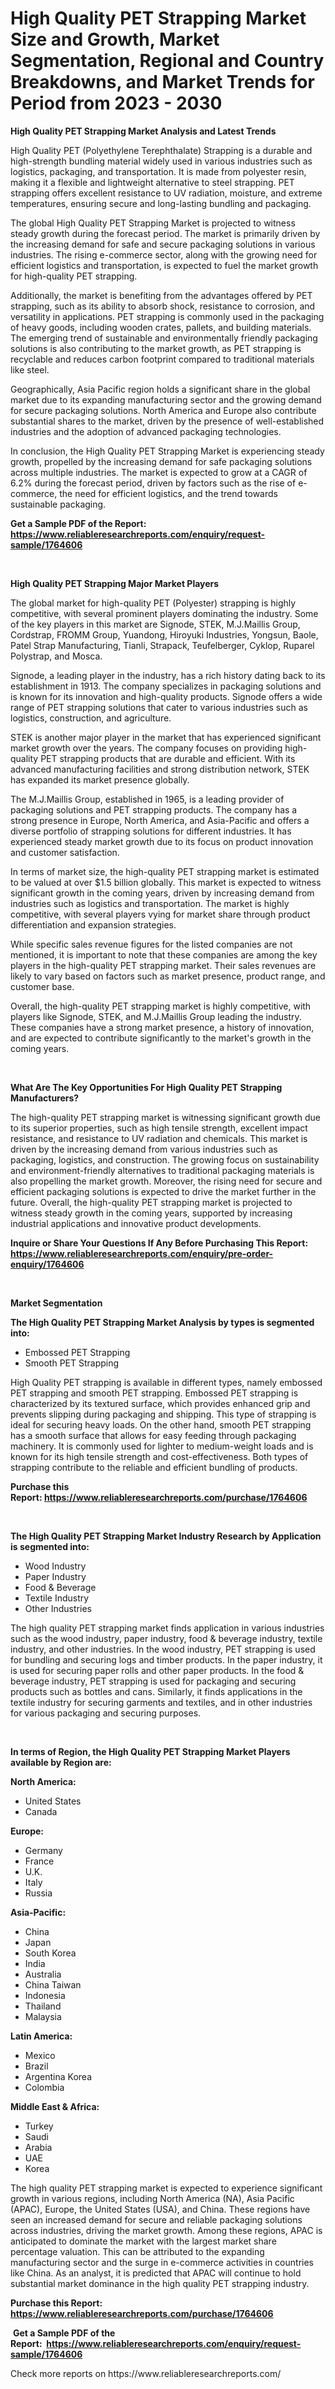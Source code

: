 <p><h1>High Quality PET Strapping Market Size and Growth, Market Segmentation, Regional and Country Breakdowns, and Market Trends for Period from 2023 -  2030</h1></p><p><strong>High Quality PET Strapping Market Analysis and Latest Trends</strong></p>
<p><p>High Quality PET (Polyethylene Terephthalate) Strapping is a durable and high-strength bundling material widely used in various industries such as logistics, packaging, and transportation. It is made from polyester resin, making it a flexible and lightweight alternative to steel strapping. PET strapping offers excellent resistance to UV radiation, moisture, and extreme temperatures, ensuring secure and long-lasting bundling and packaging.</p><p>The global High Quality PET Strapping Market is projected to witness steady growth during the forecast period. The market is primarily driven by the increasing demand for safe and secure packaging solutions in various industries. The rising e-commerce sector, along with the growing need for efficient logistics and transportation, is expected to fuel the market growth for high-quality PET strapping.</p><p>Additionally, the market is benefiting from the advantages offered by PET strapping, such as its ability to absorb shock, resistance to corrosion, and versatility in applications. PET strapping is commonly used in the packaging of heavy goods, including wooden crates, pallets, and building materials. The emerging trend of sustainable and environmentally friendly packaging solutions is also contributing to the market growth, as PET strapping is recyclable and reduces carbon footprint compared to traditional materials like steel.</p><p>Geographically, Asia Pacific region holds a significant share in the global market due to its expanding manufacturing sector and the growing demand for secure packaging solutions. North America and Europe also contribute substantial shares to the market, driven by the presence of well-established industries and the adoption of advanced packaging technologies.</p><p>In conclusion, the High Quality PET Strapping Market is experiencing steady growth, propelled by the increasing demand for safe packaging solutions across multiple industries. The market is expected to grow at a CAGR of 6.2% during the forecast period, driven by factors such as the rise of e-commerce, the need for efficient logistics, and the trend towards sustainable packaging.</p></p>
<p><strong>Get a Sample PDF of the Report:&nbsp; <a href="https://www.reliableresearchreports.com/enquiry/request-sample/1764606">https://www.reliableresearchreports.com/enquiry/request-sample/1764606</a></strong></p>
<p>&nbsp;</p>
<p><strong>High Quality PET Strapping Major Market Players</strong></p>
<p><p>The global market for high-quality PET (Polyester) strapping is highly competitive, with several prominent players dominating the industry. Some of the key players in this market are Signode, STEK, M.J.Maillis Group, Cordstrap, FROMM Group, Yuandong, Hiroyuki Industries, Yongsun, Baole, Patel Strap Manufacturing, Tianli, Strapack, Teufelberger, Cyklop, Ruparel Polystrap, and Mosca.</p><p>Signode, a leading player in the industry, has a rich history dating back to its establishment in 1913. The company specializes in packaging solutions and is known for its innovation and high-quality products. Signode offers a wide range of PET strapping solutions that cater to various industries such as logistics, construction, and agriculture.</p><p>STEK is another major player in the market that has experienced significant market growth over the years. The company focuses on providing high-quality PET strapping products that are durable and efficient. With its advanced manufacturing facilities and strong distribution network, STEK has expanded its market presence globally.</p><p>The M.J.Maillis Group, established in 1965, is a leading provider of packaging solutions and PET strapping products. The company has a strong presence in Europe, North America, and Asia-Pacific and offers a diverse portfolio of strapping solutions for different industries. It has experienced steady market growth due to its focus on product innovation and customer satisfaction.</p><p>In terms of market size, the high-quality PET strapping market is estimated to be valued at over $1.5 billion globally. This market is expected to witness significant growth in the coming years, driven by increasing demand from industries such as logistics and transportation. The market is highly competitive, with several players vying for market share through product differentiation and expansion strategies.</p><p>While specific sales revenue figures for the listed companies are not mentioned, it is important to note that these companies are among the key players in the high-quality PET strapping market. Their sales revenues are likely to vary based on factors such as market presence, product range, and customer base.</p><p>Overall, the high-quality PET strapping market is highly competitive, with players like Signode, STEK, and M.J.Maillis Group leading the industry. These companies have a strong market presence, a history of innovation, and are expected to contribute significantly to the market's growth in the coming years.</p></p>
<p>&nbsp;</p>
<p><strong>What Are The Key Opportunities For High Quality PET Strapping Manufacturers?</strong></p>
<p><p>The high-quality PET strapping market is witnessing significant growth due to its superior properties, such as high tensile strength, excellent impact resistance, and resistance to UV radiation and chemicals. This market is driven by the increasing demand from various industries such as packaging, logistics, and construction. The growing focus on sustainability and environment-friendly alternatives to traditional packaging materials is also propelling the market growth. Moreover, the rising need for secure and efficient packaging solutions is expected to drive the market further in the future. Overall, the high-quality PET strapping market is projected to witness steady growth in the coming years, supported by increasing industrial applications and innovative product developments.</p></p>
<p><strong>Inquire or Share Your Questions If Any Before Purchasing This Report: <a href="https://www.reliableresearchreports.com/enquiry/pre-order-enquiry/1764606">https://www.reliableresearchreports.com/enquiry/pre-order-enquiry/1764606</a></strong></p>
<p>&nbsp;</p>
<p><strong>Market Segmentation</strong></p>
<p><strong>The High Quality PET Strapping Market Analysis by types is segmented into:</strong></p>
<p><ul><li>Embossed PET Strapping</li><li>Smooth PET Strapping</li></ul></p>
<p><p>High Quality PET strapping is available in different types, namely embossed PET strapping and smooth PET strapping. Embossed PET strapping is characterized by its textured surface, which provides enhanced grip and prevents slipping during packaging and shipping. This type of strapping is ideal for securing heavy loads. On the other hand, smooth PET strapping has a smooth surface that allows for easy feeding through packaging machinery. It is commonly used for lighter to medium-weight loads and is known for its high tensile strength and cost-effectiveness. Both types of strapping contribute to the reliable and efficient bundling of products.</p></p>
<p><strong>Purchase this Report:&nbsp;<a href="https://www.reliableresearchreports.com/purchase/1764606">https://www.reliableresearchreports.com/purchase/1764606</a></strong></p>
<p>&nbsp;</p>
<p><strong>The High Quality PET Strapping Market Industry Research by Application is segmented into:</strong></p>
<p><ul><li>Wood Industry</li><li>Paper Industry</li><li>Food & Beverage</li><li>Textile Industry</li><li>Other Industries</li></ul></p>
<p><p>The high quality PET strapping market finds application in various industries such as the wood industry, paper industry, food & beverage industry, textile industry, and other industries. In the wood industry, PET strapping is used for bundling and securing logs and timber products. In the paper industry, it is used for securing paper rolls and other paper products. In the food & beverage industry, PET strapping is used for packaging and securing products such as bottles and cans. Similarly, it finds applications in the textile industry for securing garments and textiles, and in other industries for various packaging and securing purposes.</p></p>
<p>&nbsp;</p>
<p><strong>In terms of Region, the High Quality PET Strapping Market Players available by Region are:</strong></p>
<p>
    <p> <strong> North America: </strong>
        <ul>
            <li>United States</li>
            <li>Canada</li>
        </ul>
        </p> 
    <p> <strong> Europe: </strong>
        <ul>
            <li>Germany</li>
            <li>France</li>
            <li>U.K.</li>
            <li>Italy</li>
            <li>Russia</li>
        </ul>
        </p> 
    <p> <strong> Asia-Pacific: </strong>
        <ul>
            <li>China</li>
            <li>Japan</li>
            <li>South Korea</li>
            <li>India</li>
            <li>Australia</li>
            <li>China Taiwan</li>
            <li>Indonesia</li>
            <li>Thailand</li>
            <li>Malaysia</li>
        </ul>
        </p> 
    <p> <strong> Latin America: </strong>
        <ul>
            <li>Mexico</li>
            <li>Brazil</li>
            <li>Argentina Korea</li>
            <li>Colombia</li>
        </ul>
        </p> 
    <p> <strong> Middle East & Africa: </strong>
        <ul>
            <li>Turkey</li>
            <li>Saudi</li>
            <li>Arabia</li>
            <li>UAE</li>
            <li>Korea</li>
        </ul>
    </p>
    </p>
<p><p>The high quality PET strapping market is expected to experience significant growth in various regions, including North America (NA), Asia Pacific (APAC), Europe, the United States (USA), and China. These regions have seen an increased demand for secure and reliable packaging solutions across industries, driving the market growth. Among these regions, APAC is anticipated to dominate the market with the largest market share percentage valuation. This can be attributed to the expanding manufacturing sector and the surge in e-commerce activities in countries like China. As an analyst, it is predicted that APAC will continue to hold substantial market dominance in the high quality PET strapping industry.</p></p>
<p><strong>Purchase this Report: <a href="https://www.reliableresearchreports.com/purchase/1764606">https://www.reliableresearchreports.com/purchase/1764606</a></strong></p>
<p>&nbsp;<strong>Get a Sample PDF of the Report:&nbsp;&nbsp;<a href="https://www.reliableresearchreports.com/enquiry/request-sample/1764606">https://www.reliableresearchreports.com/enquiry/request-sample/1764606</a></strong></p>
<p><strong></strong></p>
<p>Check more reports on https://www.reliableresearchreports.com/</p>
